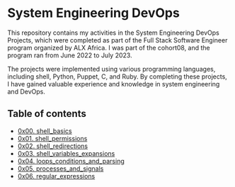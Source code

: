 # System Engineering DevOps

This repository contains my activities in the System Engineering DevOps Projects, which were completed as part of the Full Stack Software Engineer program organized by ALX Africa. I was part of the cohort08, and the program ran from June 2022 to July 2023.

The projects were implemented using various programming languages, including shell, Python, Puppet, C, and Ruby. By completing these projects, I have gained valuable experience and knowledge in system engineering and DevOps.


## Table of contents

* [0x00. shell_basics](https://github.com/adeleke123/alx-system_engineering-devops/tree/master/0x00-shell_basics)
* [0x01. shell_permissions](https://github.com/adeleke123/alx-system_engineering-devops/tree/master/0x01-shell_permissions)
* [0x02. shell_redirections](https://github.com/adeleke123/alx-system_engineering-devops/tree/master/0x02-shell_redirections)
* [0x03. shell_variables_expansions](https://github.com/adeleke123/alx-system_engineering-devops/tree/master/0x03-shell_variables_expansions)
* [0x04. loops_conditions_and_parsing](https://github.com/adeleke123/alx-system_engineering-devops/tree/master/0x04-loops_conditions_and_parsing)
* [0x05. processes_and_signals](https://github.com/adeleke123/alx-system_engineering-devops/tree/master/0x05-processes_and_signals)
* [0x06. regular_expressions](https://github.com/adeleke123/alx-system_engineering-devops/tree/master/0x06-regular_expressions)
